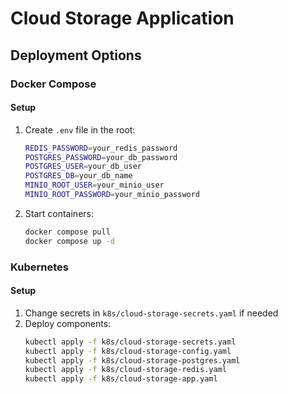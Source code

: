 # Cloud Storage Application

## Deployment Options

### Docker Compose

#### Setup

1. Create `.env` file in the root:
   ```bash
   REDIS_PASSWORD=your_redis_password
   POSTGRES_PASSWORD=your_db_password
   POSTGRES_USER=your_db_user
   POSTGRES_DB=your_db_name
   MINIO_ROOT_USER=your_minio_user
   MINIO_ROOT_PASSWORD=your_minio_password
   ```
2. Start containers:

   ```bash
   docker compose pull
   docker compose up -d
   ```


### Kubernetes

#### Setup

1. Change secrets in `k8s/cloud-storage-secrets.yaml` if needed
2. Deploy components:
   ```bash
   kubectl apply -f k8s/cloud-storage-secrets.yaml
   kubectl apply -f k8s/cloud-storage-config.yaml
   kubectl apply -f k8s/cloud-storage-postgres.yaml
   kubectl apply -f k8s/cloud-storage-redis.yaml
   kubectl apply -f k8s/cloud-storage-app.yaml
   ```
